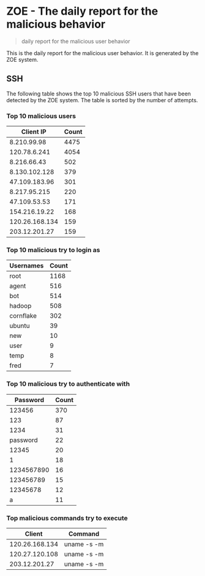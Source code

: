 # ZOE - The daily report for the malicious behavior

> daily report for the malicious user behavior

This is the daily report for the malicious user behavior. It is generated by the ZOE system.

## SSH

The following table shows the top 10 malicious SSH users that have been detected by the ZOE
system. The table is sorted by the number of attempts.

### Top 10 malicious users

| Client IP | Count    |
|-----------|----------|
| 8.210.99.98 | 4475 |
| 120.78.6.241 | 4054 |
| 8.216.66.43 | 502 |
| 8.130.102.128 | 379 |
| 47.109.183.96 | 301 |
| 8.217.95.215 | 220 |
| 47.109.53.53 | 171 |
| 154.216.19.22 | 168 |
| 120.26.168.134 | 159 |
| 203.12.201.27 | 159 |

### Top 10 malicious try to login as

| Usernames | Count    |
|-----------|----------|
| root | 1168 |
| agent | 516 |
| bot | 514 |
| hadoop | 508 |
| cornflake | 302 |
| ubuntu | 39 |
| new | 10 |
| user | 9 |
| temp | 8 |
| fred | 7 |

### Top 10 malicious try to authenticate with

| Password | Count    |
|-----------|----------|
| 123456 | 370 |
| 123 | 87 |
| 1234 | 31 |
| password | 22 |
| 12345 | 20 |
| 1 | 18 |
| 1234567890 | 16 |
| 123456789 | 15 |
| 12345678 | 12 |
| a | 11 |

### Top malicious commands try to execute

| Client | Command |
|--------|---------|
| 120.26.168.134 | uname -s -m |
| 120.27.120.108 | uname -s -m |
| 203.12.201.27 | uname -s -m |
